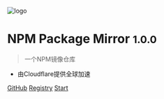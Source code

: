 ![logo](_media/favicon.ico)

# NPM Package Mirror <small>1.0.0</small>

> 一个NPM镜像仓库
- 由Cloudflare提供全球加速

[GitHub](https://github.com/mapxn/npm-boost/)
[Registry](https://npm-registry.wnwd.eu.org)
[Start](/#points-of-presence)
